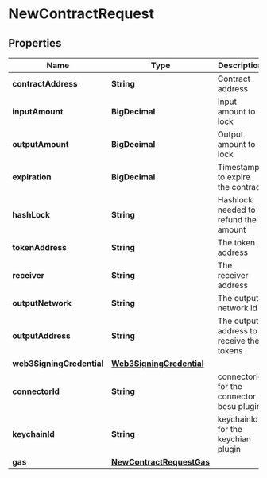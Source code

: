 

# NewContractRequest


## Properties

| Name | Type | Description | Notes |
|------------ | ------------- | ------------- | -------------|
|**contractAddress** | **String** | Contract address |  |
|**inputAmount** | **BigDecimal** | Input amount to lock |  |
|**outputAmount** | **BigDecimal** | Output amount to lock |  |
|**expiration** | **BigDecimal** | Timestamp to expire the contract |  |
|**hashLock** | **String** | Hashlock needed to refund the amount |  |
|**tokenAddress** | **String** | The token address |  |
|**receiver** | **String** | The receiver address |  |
|**outputNetwork** | **String** | The output network id |  |
|**outputAddress** | **String** | The output address to receive the tokens |  |
|**web3SigningCredential** | [**Web3SigningCredential**](Web3SigningCredential.md) |  |  |
|**connectorId** | **String** | connectorId for the connector besu plugin |  |
|**keychainId** | **String** | keychainId for the keychian plugin |  |
|**gas** | [**NewContractRequestGas**](NewContractRequestGas.md) |  |  [optional] |



